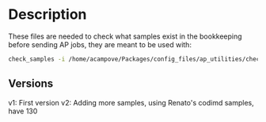 # Description

These files are needed to check what samples exist in the bookkeeping before
sending AP jobs, they are meant to be used with:

```bash
check_samples -i /home/acampove/Packages/config_files/ap_utilities/check_bkk/v1.yaml -n 6
```

## Versions

v1: First version
v2: Adding more samples, using Renato's codimd samples, have 130
